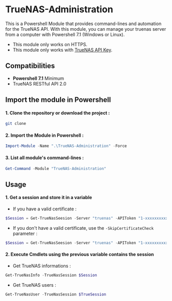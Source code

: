 # TrueNAS-Administration
This is a Powershell Module that provides command-lines and automation for the TrueNAS API.
With this module, you can manage your truenas server from a computer with Powershell 7.1 (Windows or Linux).
* This module only works on HTTPS.
* This module only works with [TrueNAS API Key](https://www.truenas.com/docs/hub/additional-topics/api/#creating-api-keys).

## Compatibilities
* **Powershell 7.1** Minimum
* TrueNAS RESTful API 2.0

## Import the module in Powershell
#### 1. Clone the repository or download the project :
```bash
git clone 

```
#### 2. Import the Module in Powershell :
```Powershell
Import-Module -Name ".\TrueNAS-Administration" -Force
```

#### 3. List all module's command-lines :
```Powershell
Get-Command -Module "TrueNAS-Administration"
```

## Usage
#### 1. Get a session and store it in a variable
* If you have a valid certificate :
```Powershell
$Session = Get-TrueNasSeesion -Server "truenas" -APIToken "1-xxxxxxxxxxx"
```
* If you don't have a valid certificate, use the `-SkipCertificateCheck` parameter :
```Powershell
$Session = Get-TrueNasSeesion -Server "truenas" -APIToken "1-xxxxxxxxxxx" -SkipCertificateCheck
```
#### 2. Execute Cmdlets using the previous variable contains the session
* Get TrueNAS informations :
```Powershell
Get-TrueNasInfo -TrueNasSession $Session
```
* Get TrueNAS users :
```Powershell
Get-TrueNasUser -TrueNasSession $TrueSession
```